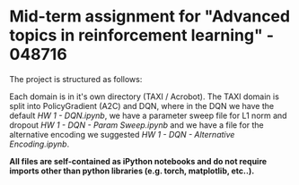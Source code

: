 # Mid-term assignment for "Advanced topics in reinforcement learning" - 048716

The project is structured as follows:

Each domain is in it's own directory (TAXI / Acrobot). The TAXI domain is split into PolicyGradient (A2C) and DQN, where in the DQN we have the default *HW 1 - DQN.ipynb*, we have a parameter sweep file for L1 norm and dropout *HW 1 - DQN - Param Sweep.ipynb* and we have a file for the alternative encoding we suggested *HW 1 - DQN - Alternative Encoding.ipynb*.

**All files are self-contained as iPython notebooks and do not require imports other than python libraries (e.g. torch, matplotlib, etc..).**
